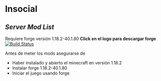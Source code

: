 # Insocial
## _Server Mod List_

Requiere forge versión 1.18.2-40.1.80 
**Click en el logo para descargar forge**
[![Build Status](https://pbs.twimg.com/profile_images/778706890914095109/fhMDH9o6_400x400.jpg)](https://maven.minecraftforge.net/net/minecraftforge/forge/1.18.2-40.1.80/forge-1.18.2-40.1.80-installer.jar)

Antes de meter los mods asegurarse de

- Haber instalado y abierto el minecraft en versión 1.18.2
- Instalar forge  1.18.2-40.1.80 
- Iniciar el juego usando forge

